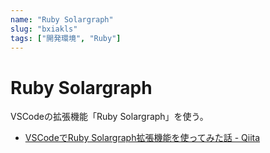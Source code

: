 ```yaml
---
name: "Ruby Solargraph"
slug: "bxiakls"
tags: ["開発環境", "Ruby"]
---
```


# Ruby Solargraph

VSCodeの拡張機能「Ruby Solargraph」を使う。

- [VSCodeでRuby Solargraph拡張機能を使ってみた話 - Qiita](https://qiita.com/hideki0145/items/d6a18095f95d57eebe96)